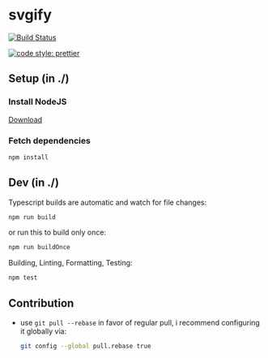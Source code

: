 # svgify

[![Build Status](https://travis-ci.com/ltetzlaff/svgify.svg?token=<token>&branch=master)](https://travis-ci.com/ltetzlaff/svgify)

[![code style: prettier](https://img.shields.io/badge/code_style-prettier-ff69b4.svg?style=flat-square)](https://github.com/prettier/prettier)

## Setup (in ./)

### Install NodeJS

[Download](https://nodejs.org/en/download/current/)

### Fetch dependencies

```bash
npm install
```

## Dev (in ./)

Typescript builds are automatic and watch for file changes:
```bash
npm run build
```

or run this to build only once:
```bash
npm run buildOnce
```

Building, Linting, Formatting, Testing:
```bash
npm test
```

## Contribution

- use `git pull --rebase` in favor of regular pull, i recommend configuring it globally via:
  ```bash
  git config --global pull.rebase true
  ```
